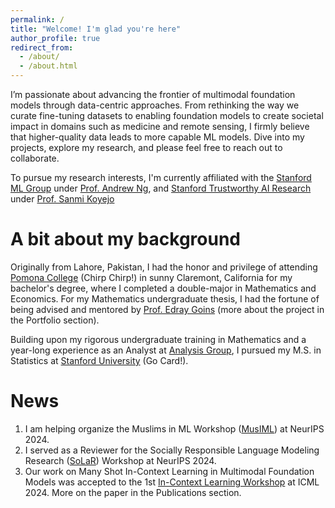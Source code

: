 ```yaml
---
permalink: /
title: "Welcome! I'm glad you're here"
author_profile: true
redirect_from: 
  - /about/
  - /about.html
---
```


I’m passionate about advancing the frontier of multimodal foundation models through data-centric approaches. From rethinking the way we curate fine-tuning datasets to enabling foundation models to create societal impact in domains such as medicine and remote sensing, I firmly believe that higher-quality data leads to more capable ML models. Dive into my projects, explore my research, and please feel free to reach out to collaborate.

To pursue my research interests, I'm currently affiliated with the [Stanford ML Group](https://stanfordmlgroup.github.io/) under [Prof. Andrew Ng](https://www.andrewng.org/), and [Stanford Trustworthy AI Research](stairlab.stanford.edu) under [Prof. Sanmi Koyejo](https://cs.stanford.edu/~sanmi/)

A bit about my background
======
Originally from Lahore, Pakistan, I had the honor and privilege of attending [Pomona College](https://www.pomona.edu/) (Chirp Chirp!) in sunny Claremont, California for my bachelor's degree, where I completed a double-major in Mathematics and Economics. For my Mathematics undergraduate thesis, I had the fortune of being advised and mentored by [Prof. Edray Goins](https://www.pomona.edu/directory/people/edray-goins) (more about the project in the Portfolio section). 

Building upon my rigorous undergraduate training in Mathematics and a year-long experience as an Analyst at [Analysis Group](https://www.analysisgroup.com/), I pursued my M.S. in Statistics at [Stanford University](https://www.stanford.edu/) (Go Card!). 

News
======
1. I am helping organize the Muslims in ML Workshop ([MusIML](https://www.musiml.org/)) at NeurIPS 2024.
2. I served as a Reviewer for the Socially Responsible Language Modeling Research ([SoLaR](https://solar-neurips.github.io/)) Workshop at NeurIPS 2024.
3. Our work on Many Shot In-Context Learning in Multimodal Foundation Models was accepted to the 1st [In-Context Learning Workshop](https://iclworkshop.github.io/) at ICML 2024. More on the paper in the Publications section.
